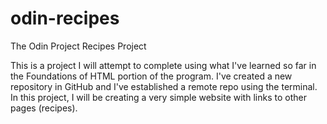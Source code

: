# odin-recipes
The Odin Project Recipes Project

This is a project I will attempt to complete using what I've learned so far in the Foundations of HTML portion of the program.
I've created a new repository in GitHub and I've established a remote repo using the terminal.
In this project, I will be creating a very simple website with links to other pages (recipes).